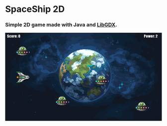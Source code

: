 # SpaceShip 2D

### Simple 2D game made with Java and [LibGDX](https://libgdx.com/).

![SpaceShip 2D](./assets/spaceship2d.png)
